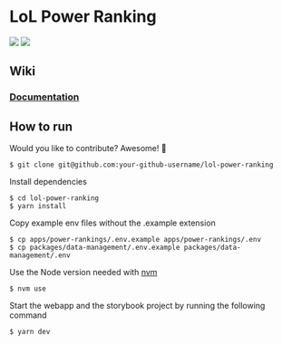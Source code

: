 # LoL Power Ranking

[![](https://img.shields.io/security-headers?style=flat-square&url=https%3A%2F%2Flol-power-ranking.app%2F)](https://shields.io/)
[![](https://img.shields.io/github/deployments/arnaudmanaranche/lol-power-ranking/production?label=Vercel&style=flat-square)](https://shields.io/)

## Wiki

### [Documentation](https://github.com/arnaudmanaranche/lol-power-ranking/wiki/Documentation)

## How to run

Would you like to contribute? Awesome! 👏

    $ git clone git@github.com:your-github-username/lol-power-ranking

Install dependencies

    $ cd lol-power-ranking
    $ yarn install

Copy example env files without the .example extension

    $ cp apps/power-rankings/.env.example apps/power-rankings/.env
    $ cp packages/data-management/.env.example packages/data-management/.env

Use the Node version needed with [nvm](https://github.com/nvm-sh/nvm#installing-and-updating)

    $ nvm use

Start the webapp and the storybook project by running the following command

    $ yarn dev
